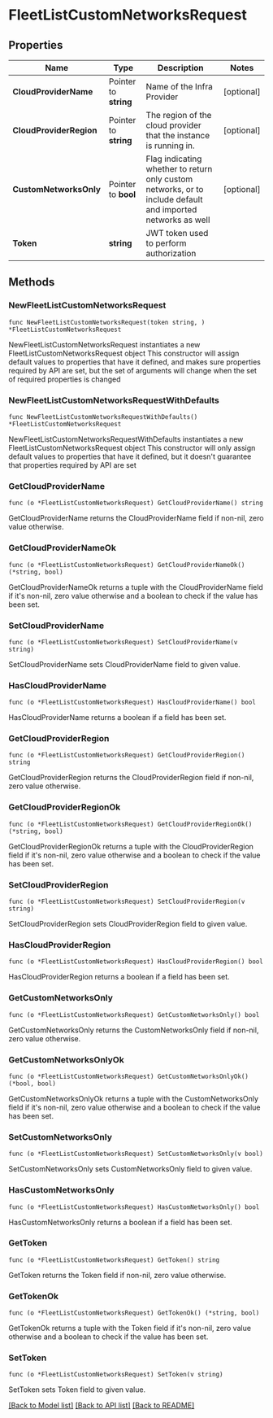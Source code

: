 # FleetListCustomNetworksRequest

## Properties

Name | Type | Description | Notes
------------ | ------------- | ------------- | -------------
**CloudProviderName** | Pointer to **string** | Name of the Infra Provider | [optional] 
**CloudProviderRegion** | Pointer to **string** | The region of the cloud provider that the instance is running in. | [optional] 
**CustomNetworksOnly** | Pointer to **bool** | Flag indicating whether to return only custom networks, or to include default and imported networks as well | [optional] 
**Token** | **string** | JWT token used to perform authorization | 

## Methods

### NewFleetListCustomNetworksRequest

`func NewFleetListCustomNetworksRequest(token string, ) *FleetListCustomNetworksRequest`

NewFleetListCustomNetworksRequest instantiates a new FleetListCustomNetworksRequest object
This constructor will assign default values to properties that have it defined,
and makes sure properties required by API are set, but the set of arguments
will change when the set of required properties is changed

### NewFleetListCustomNetworksRequestWithDefaults

`func NewFleetListCustomNetworksRequestWithDefaults() *FleetListCustomNetworksRequest`

NewFleetListCustomNetworksRequestWithDefaults instantiates a new FleetListCustomNetworksRequest object
This constructor will only assign default values to properties that have it defined,
but it doesn't guarantee that properties required by API are set

### GetCloudProviderName

`func (o *FleetListCustomNetworksRequest) GetCloudProviderName() string`

GetCloudProviderName returns the CloudProviderName field if non-nil, zero value otherwise.

### GetCloudProviderNameOk

`func (o *FleetListCustomNetworksRequest) GetCloudProviderNameOk() (*string, bool)`

GetCloudProviderNameOk returns a tuple with the CloudProviderName field if it's non-nil, zero value otherwise
and a boolean to check if the value has been set.

### SetCloudProviderName

`func (o *FleetListCustomNetworksRequest) SetCloudProviderName(v string)`

SetCloudProviderName sets CloudProviderName field to given value.

### HasCloudProviderName

`func (o *FleetListCustomNetworksRequest) HasCloudProviderName() bool`

HasCloudProviderName returns a boolean if a field has been set.

### GetCloudProviderRegion

`func (o *FleetListCustomNetworksRequest) GetCloudProviderRegion() string`

GetCloudProviderRegion returns the CloudProviderRegion field if non-nil, zero value otherwise.

### GetCloudProviderRegionOk

`func (o *FleetListCustomNetworksRequest) GetCloudProviderRegionOk() (*string, bool)`

GetCloudProviderRegionOk returns a tuple with the CloudProviderRegion field if it's non-nil, zero value otherwise
and a boolean to check if the value has been set.

### SetCloudProviderRegion

`func (o *FleetListCustomNetworksRequest) SetCloudProviderRegion(v string)`

SetCloudProviderRegion sets CloudProviderRegion field to given value.

### HasCloudProviderRegion

`func (o *FleetListCustomNetworksRequest) HasCloudProviderRegion() bool`

HasCloudProviderRegion returns a boolean if a field has been set.

### GetCustomNetworksOnly

`func (o *FleetListCustomNetworksRequest) GetCustomNetworksOnly() bool`

GetCustomNetworksOnly returns the CustomNetworksOnly field if non-nil, zero value otherwise.

### GetCustomNetworksOnlyOk

`func (o *FleetListCustomNetworksRequest) GetCustomNetworksOnlyOk() (*bool, bool)`

GetCustomNetworksOnlyOk returns a tuple with the CustomNetworksOnly field if it's non-nil, zero value otherwise
and a boolean to check if the value has been set.

### SetCustomNetworksOnly

`func (o *FleetListCustomNetworksRequest) SetCustomNetworksOnly(v bool)`

SetCustomNetworksOnly sets CustomNetworksOnly field to given value.

### HasCustomNetworksOnly

`func (o *FleetListCustomNetworksRequest) HasCustomNetworksOnly() bool`

HasCustomNetworksOnly returns a boolean if a field has been set.

### GetToken

`func (o *FleetListCustomNetworksRequest) GetToken() string`

GetToken returns the Token field if non-nil, zero value otherwise.

### GetTokenOk

`func (o *FleetListCustomNetworksRequest) GetTokenOk() (*string, bool)`

GetTokenOk returns a tuple with the Token field if it's non-nil, zero value otherwise
and a boolean to check if the value has been set.

### SetToken

`func (o *FleetListCustomNetworksRequest) SetToken(v string)`

SetToken sets Token field to given value.



[[Back to Model list]](../README.md#documentation-for-models) [[Back to API list]](../README.md#documentation-for-api-endpoints) [[Back to README]](../README.md)


